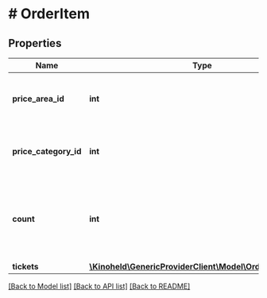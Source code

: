 # # OrderItem

## Properties

Name | Type | Description | Notes
------------ | ------------- | ------------- | -------------
**price_area_id** | **int** | The price area the seats/tickets should be selected for. |
**price_category_id** | **int** | The price category the seats/tickets should be selected for. |
**count** | **int** | The amount of seats/tickets that should be selected for the given price category. |
**tickets** | [**\Kinoheld\GenericProviderClient\Model\OrderItemTicket[]**](OrderItemTicket.md) |  | [optional]

[[Back to Model list]](../../README.md#models) [[Back to API list]](../../README.md#endpoints) [[Back to README]](../../README.md)
